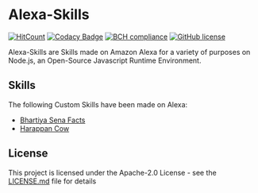 # Alexa-Skills

[![HitCount](http://hits.dwyl.io/harshcasper/Alexa-Skills.svg)](http://hits.dwyl.io/harshcasper/Alexa-Skills)
[![Codacy Badge](https://api.codacy.com/project/badge/Grade/db34eb76726348c7b720d0dbe911bff4)](https://www.codacy.com/manual/HarshCasper/Alexa-Skills?utm_source=github.com&amp;utm_medium=referral&amp;utm_content=HarshCasper/Alexa-Skills&amp;utm_campaign=Badge_Grade)
[![BCH compliance](https://bettercodehub.com/edge/badge/HarshCasper/Alexa-Skills?branch=master)](https://bettercodehub.com/)
[![GitHub license](https://img.shields.io/github/license/HarshCasper/Alexa-Skills)](https://github.com/HarshCasper/Alexa-Skills/blob/master/LICENSE)

Alexa-Skills are Skills made on Amazon Alexa for a variety of purposes on Node.js, an Open-Source Javascript Runtime Environment. 

## Skills

The following Custom Skills have been made on Alexa: 

- [Bhartiya Sena Facts](https://www.amazon.com/dp/B081C7BWC8)
- [Harappan Cow](https://www.amazon.com/dp/B081C9WJ6X)

## License

This project is licensed under the Apache-2.0 License - see the [LICENSE.md](LICENSE.md) file for details
